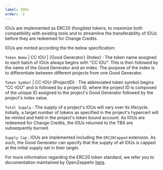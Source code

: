 ```yaml
---
label: IOUs
order: -2
---
```


IOUs are implemented as ERC20 (fungible) tokens, to maximize both compatibility with existing tools and to streamline the transferability of IOUs before they are redeemed for Change Credits.

IOUs are minted according the the below specification:

`Token Name` | CC IOU | \{Good Generator\} \{Index\}
:   The token name assigned to each batch of IOUs always begins with "CC IOU". This is then followed by the name of the Good Generator and an index. The purpose of the index is to differentiate between different projects from one Good Generator.

`Token Symbol` | CC-IOU-\{ProjectID\}
:   The abbreviated token symbol begins "CC-IOU" and is followed by a project ID, where the project ID is composed of the unique ID assigned to the project's Good Generator followed by the project's index value.

`Total Supply`
:   The supply of a project's IOUs will vary over its lifecycle. Initially, a target number of tokens as specified in the project's hypercert will be minted and held in the project's token bound account. As IOUs are redeemed for Change Credits, the IOUs returned to the TBA are subsequently burned.

`Supply Cap`
:   IOUs are implemented including the `ERC20Capped` extension. As such, the Good Generator can specify that the supply of all IOUs is capped at the initial supply set in their target.

For more information regarding the ERC20 token standard, we refer you to documentation maintained by OpenZeppelin [here](https://docs.openzeppelin.com/contracts/5.x/api/token/erc20).